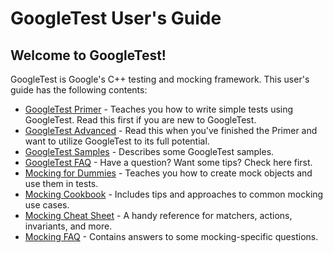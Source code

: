# GoogleTest User's Guide

## Welcome to GoogleTest!

GoogleTest is Google's C++ testing and mocking framework. This user's guide has the following contents:

* [GoogleTest Primer](primer.md) - Teaches you how to write simple tests using GoogleTest. Read this first if you are
  new to GoogleTest.
* [GoogleTest Advanced](advanced.md) - Read this when you've finished the Primer and want to utilize GoogleTest to its
  full potential.
* [GoogleTest Samples](samples.md) - Describes some GoogleTest samples.
* [GoogleTest FAQ](faq.md) - Have a question? Want some tips? Check here first.
* [Mocking for Dummies](gmock_for_dummies.md) - Teaches you how to create mock objects and use them in tests.
* [Mocking Cookbook](gmock_cook_book.md) - Includes tips and approaches to common mocking use cases.
* [Mocking Cheat Sheet](gmock_cheat_sheet.md) - A handy reference for matchers, actions, invariants, and more.
* [Mocking FAQ](gmock_faq.md) - Contains answers to some mocking-specific questions.
